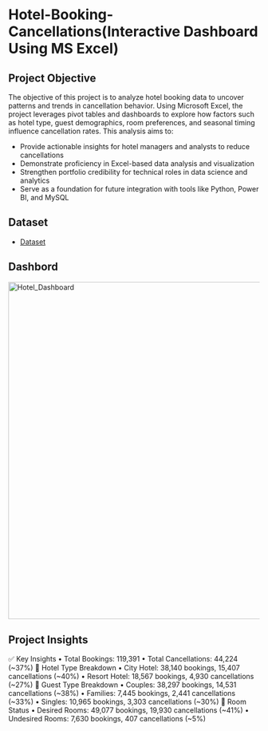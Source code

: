 # Hotel-Booking-Cancellations(Interactive Dashboard Using MS Excel)
## Project Objective

The objective of this project is to analyze hotel booking data to uncover patterns and trends in cancellation behavior. Using Microsoft Excel, the project leverages pivot tables and dashboards to explore how factors such as hotel type, guest demographics, room preferences, and seasonal timing influence cancellation rates.
This analysis aims to:
- Provide actionable insights for hotel managers and analysts to reduce cancellations
- Demonstrate proficiency in Excel-based data analysis and visualization
- Strengthen portfolio credibility for technical roles in data science and analytics
- Serve as a foundation for future integration with tools like Python, Power BI, and MySQL

## Dataset 
- <a href ="https://github.com/gaurav23-ops/Hotel-Booking-Cancellations-Analysis/blob/de2048bccbf71cc13149e2714ee501552d2da95c/Hotel_Booking_Cancellation.xlsx">Dataset</a>

## Dashbord
<img width="1660" height="676" alt="Hotel_Dashboard" src="https://github.com/user-attachments/assets/4d8db60a-ebf3-463d-b34c-61ed7be919d2" />

## Project Insights
✅ Key Insights
•	Total Bookings: 119,391
•	Total Cancellations: 44,224 (~37%)
🏨 Hotel Type Breakdown
•	City Hotel: 38,140 bookings, 15,407 cancellations (~40%)
•	Resort Hotel: 18,567 bookings, 4,930 cancellations (~27%)
👥 Guest Type Breakdown
•	Couples: 38,297 bookings, 14,531 cancellations (~38%)
•	Families: 7,445 bookings, 2,441 cancellations (~33%)
•	Singles: 10,965 bookings, 3,303 cancellations (~30%)
🚪 Room Status
•	Desired Rooms: 49,077 bookings, 19,930 cancellations (~41%)
•	Undesired Rooms: 7,630 bookings, 407 cancellations (~5%)



